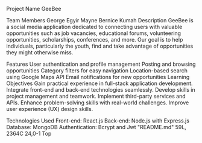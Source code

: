 Project Name
GeeBee

Team Members
George Egyir Mayne
Bernice Kumah
Description
GeeBee is a social media application dedicated to connecting users with valuable opportunities such as job vacancies, educational forums, volunteering opportunities, scholarships, conferences, and more. Our goal is to help individuals, particularly the youth, find and take advantage of opportunities they might otherwise miss.

Features
User authentication and profile management
Posting and browsing opportunities
Category filters for easy navigation
Location-based search using Google Maps API
Email notifications for new opportunities
Learning Objectives
Gain practical experience in full-stack application development.
Integrate front-end and back-end technologies seamlessly.
Develop skills in project management and teamwork.
Implement third-party services and APIs.
Enhance problem-solving skills with real-world challenges.
Improve user experience (UX) design skills.

Technologies Used
Front-end: React.js
Back-end: Node.js with Express.js
Database: MongoDB
Authentication: Bcrypt and Jwt
"README.md" 59L, 2364C                                                                                                    24,0-1        Top
